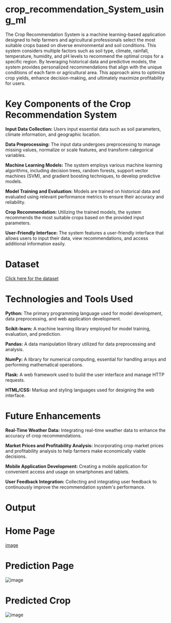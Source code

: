 # crop_recommendation_System_using_ml


     

The Crop Recommendation System is a machine learning-based application designed to help farmers and agricultural professionals select the most suitable crops based on diverse environmental and soil conditions. 
This system considers multiple factors such as soil type, climate, rainfall, temperature, humidity, and pH levels to recommend the optimal crops for a specific region. 
By leveraging historical data and predictive models, the system provides personalized recommendations that align with the unique conditions of each farm or agricultural area.
This approach aims to optimize crop yields, enhance decision-making, and ultimately maximize profitability for users.


# Key Components of the Crop Recommendation System

**Input Data Collection:** Users input essential data such as soil parameters, climate information, and geographic location.

**Data Preprocessing:** The input data undergoes preprocessing to manage missing values, normalize or scale features, and transform categorical variables.

**Machine Learning Models:** The system employs various machine learning algorithms, including decision trees, random forests, support vector machines (SVM), and gradient boosting techniques, to develop predictive models.

**Model Training and Evaluation:** Models are trained on historical data and evaluated using relevant performance metrics to ensure their accuracy and reliability.

**Crop Recommendation:** Utilizing the trained models, the system recommends the most suitable crops based on the provided input parameters.

**User-Friendly Interface:** The system features a user-friendly interface that allows users to input their data, view recommendations, and access additional information easily.



#  Dataset 
[Click here for the dataset](https://www.kaggle.com/code/nirmalgaud/crop-recommendation-system-using-machine-learning)


# Technologies and Tools Used

**Python:** The primary programming language used for model development, data preprocessing, and web application development.


**Scikit-learn:** A machine learning library employed for model training, evaluation, and prediction.

**Pandas:** A data manipulation library utilized for data preprocessing and analysis.

**NumPy:** A library for numerical computing, essential for handling arrays and performing mathematical operations.

**Flask:** A web framework used to build the user interface and manage HTTP requests.

**HTML/CSS:** Markup and styling languages used for designing the web interface.


# Future Enhancements

**Real-Time Weather Data:** Integrating real-time weather data to enhance the accuracy of crop recommendations.

**Market Prices and Profitability Analysis:** Incorporating crop market prices and profitability analysis to help farmers make economically viable decisions.


**Mobile Application Development:** Creating a mobile application for convenient access and usage on smartphones and tablets.


**User Feedback Integration:** Collecting and integrating user feedback to continuously improve the recommendation system's performance.


# Output

# Home Page

[image](https://github.com/user-attachments/assets/cac349f3-746d-4463-8e09-549d32cbdba2)

# Prediction Page
![image](https://github.com/user-attachments/assets/efe48e81-7042-448d-9d8a-9f1c4ae11acc)


# Predicted Crop

![image](https://github.com/user-attachments/assets/abf69f27-4a35-47d0-be34-bb2136fc6d94)






